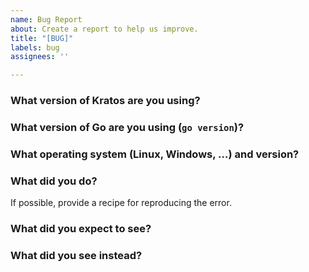 ```yaml
---
name: Bug Report
about: Create a report to help us improve.
title: "[BUG]"
labels: bug
assignees: ''

---
```


<!--
Please answer these questions before submitting your issue. Thanks!
For questions please use one of our forums: https://go-kratos.dev/docs/getting-started/faq
-->

### What version of Kratos are you using?

### What version of Go are you using (`go version`)?

### What operating system (Linux, Windows, …) and version?

### What did you do?
If possible, provide a recipe for reproducing the error.

### What did you expect to see?

### What did you see instead?
